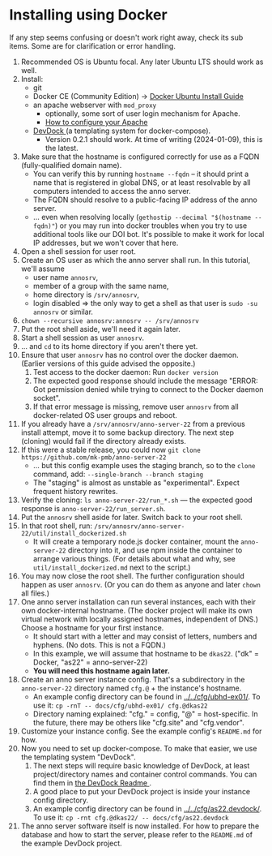 ﻿
Installing using Docker
=======================

If any step seems confusing or doesn't work right away, check its sub items.
Some are for clarification or error handling.

1.  Recommended OS is Ubuntu focal.
    Any later Ubuntu LTS should work as well.
1.  Install:
    * git
    * Docker CE (Community Edition) &rarr; [Docker Ubuntu Install Guide](
      https://docs.docker.com/engine/install/ubuntu/)
    * an apache webserver with `mod_proxy`
      * optionally, some sort of user login mechanism for Apache.
      * [How to configure your Apache](../../cfg/reverse_proxy/apache/)
    * [DevDock
      ](https://github.com/mk-pmb/docker-devel-util-pmb/tree/master/devdock)
      (a templating system for docker-compose).
      * Version 0.2.1 should work. At time of writing (2024-01-09),
        this is the latest.
1.  Make sure that the hostname is configured correctly for use as a
    FQDN (fully-qualified domain name).
    * You can verify this by running `hostname --fqdn` – it should print a
      name that is registered in global DNS, or at least resolvable by all
      computers intended to access the anno server.
    * The FQDN should resolve to a public-facing IP address of the anno server.
    * … even when resolving locally
      (`gethostip --decimal "$(hostname --fqdn)"`)
      or you may run into docker troubles when you try to use additional
      tools like our DOI bot. It's possible to make it work for local
      IP addresses, but we won't cover that here.
1.  Open a shell session for user root.
1.  Create an OS user as which the anno server shall run.
    In this tutorial, we'll assume
    * user name `annosrv`,
    * member of a group with the same name,
    * home directory is `/srv/annosrv`,
    * login disabled &rArr; the only way to get a shell as that user is
      `sudo -su annosrv` or similar.
1.  `chown --recursive annosrv:annosrv -- /srv/annosrv`
1.  Put the root shell aside, we'll need it again later.
1.  Start a shell session as user `annosrv`.
1.  … and `cd` to its home directory if you aren't there yet.
1.  Ensure that user `annosrv` has no control over the docker daemon.
    (Earlier versions of this guide advised the opposite.)
    1.  Test access to the docker daemon: Run `docker version`
    1.  The expected good response should include the message
        "ERROR: Got permission denied while trying to connect to the
        Docker daemon socket".
    1.  If that error message is missing, remove user `annosrv` from all
        docker-related OS user groups and reboot.
1.  If you already have a `/srv/annosrv/anno-server-22` from a previous
    install attempt, move it to some backup directory.
    The next step (cloning) would fail if the directory already exists.
1.  If this were a stable release, you could now
    `git clone https://github.com/mk-pmb/anno-server-22`
    * … but this config example uses the staging branch,
      so to the `clone` command, add: `--single-branch --branch staging`
    * The "staging" is almost as unstable as "experimental".
      Expect frequent history rewrites.
1.  Verify the cloning: `ls anno-server-22/run_*.sh` — the expected good
    response is `anno-server-22/run_server.sh`.
1.  Put the `annosrv` shell aside for later. Switch back to your root shell.
1.  In that root shell, run:
    `/srv/annosrv/anno-server-22/util/install_dockerized.sh`
    * It will create a temporary node.js docker container, mount the
      `anno-server-22` directory into it, and use npm inside the container
      to arrange various things. (For details about what and why, see
      `util/install_dockerized.md` next to the script.)
1.  You may now close the root shell.
    The further configuration should happen as user `annosrv`.
    (Or you can do them as anyone and later `chown` all files.)
1.  One anno server installation can run several instances,
    each with their own docker-internal hostname.
    (The docker project will make its own virtual network with locally
    assigned hostnames, independent of DNS.)
    Choose a hostname for your first instance.
    * It should start with a letter and may consist of letters,
      numbers and hyphens. (No dots. This is not a FQDN.)
    * In this example, we will assume that hostname to be `dkas22`.
      ("dk" = Docker, "as22" = anno-server-22)
    * __You will need this hostname again later.__
1.  Create an anno server instance config.
    That's a subdirectory in the `anno-server-22` directory named
    `cfg.@` + the instance's hostname.
    * An example config directory can be found in
      [../../cfg/ubhd-ex01/](../../cfg/ubhd-ex01/).
      To use it: `cp -rnT -- docs/cfg/ubhd-ex01/ cfg.@dkas22`
    * Directory naming explained: "cfg." = config, "@" = host-specific.
      In the future, there may be others like "cfg.site" and "cfg.vendor".
1.  Customize your instance config.
    See the example config's `README.md` for how.
1.  Now you need to set up docker-compose.
    To make that easier, we use the templating system "DevDock".
    1.  The next steps will require basic knowledge of DevDock, at least
        project/directory names and container control commands.
        You can find them in [the DevDock Readme
        ](https://github.com/mk-pmb/docker-devel-util-pmb/tree/master/devdock).
    1.  A good place to put your DevDock project is inside your
        instance config directory.
    1.  An example config directory can be found in
        [../../cfg/as22.devdock/](../../cfg/as22.devdock/).
        To use it: `cp -rnt cfg.@dkas22/ -- docs/cfg/as22.devdock`
1.  The anno server software itself is now installed.
    For how to prepare the database and how to start the server,
    please refer to the `README.md` of the example DevDock project.








<!-- Deprecated steps kept around in case we need them again. Please ignore.
### BEGIN deprecated

1.  Ensure you have a user account that has control over the docker daemon.
    You could use `root`, or add yourself to the `docker` group.
    New group memberships only apply at start of a login session, so you may
    need to reconnect SSH, restart your terminal multiplexer, or even reboot.
    1.  Test access to the docker daemon: Run `docker version`
        as the docker-capable user.
    1.  The expected good response should include a section "docker-init:"
        with a "version:" entry.
    1.  If that enty is missing, fix permissions and/or docker.
        Unfortunately, that's ouf of scope for this guide.

### ENDOF deprecated
-- -->

